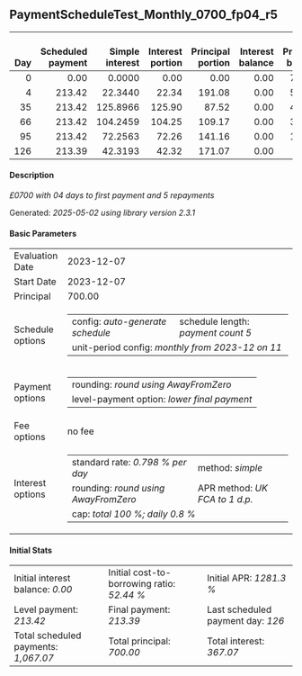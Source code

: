 <h2>PaymentScheduleTest_Monthly_0700_fp04_r5</h2>
<table>
    <thead style="vertical-align: bottom;">
        <th style="text-align: right;">Day</th>
        <th style="text-align: right;">Scheduled payment</th>
        <th style="text-align: right;">Simple interest</th>
        <th style="text-align: right;">Interest portion</th>
        <th style="text-align: right;">Principal portion</th>
        <th style="text-align: right;">Interest balance</th>
        <th style="text-align: right;">Principal balance</th>
        <th style="text-align: right;">Total simple interest</th>
        <th style="text-align: right;">Total interest</th>
        <th style="text-align: right;">Total principal</th>
    </thead>
    <tr style="text-align: right;">
        <td class="ci00">0</td>
        <td class="ci01" style="white-space: nowrap;">0.00</td>
        <td class="ci02">0.0000</td>
        <td class="ci03">0.00</td>
        <td class="ci04">0.00</td>
        <td class="ci05">0.00</td>
        <td class="ci06">700.00</td>
        <td class="ci07">0.0000</td>
        <td class="ci08">0.00</td>
        <td class="ci09">0.00</td>
    </tr>
    <tr style="text-align: right;">
        <td class="ci00">4</td>
        <td class="ci01" style="white-space: nowrap;">213.42</td>
        <td class="ci02">22.3440</td>
        <td class="ci03">22.34</td>
        <td class="ci04">191.08</td>
        <td class="ci05">0.00</td>
        <td class="ci06">508.92</td>
        <td class="ci07">22.3440</td>
        <td class="ci08">22.34</td>
        <td class="ci09">191.08</td>
    </tr>
    <tr style="text-align: right;">
        <td class="ci00">35</td>
        <td class="ci01" style="white-space: nowrap;">213.42</td>
        <td class="ci02">125.8966</td>
        <td class="ci03">125.90</td>
        <td class="ci04">87.52</td>
        <td class="ci05">0.00</td>
        <td class="ci06">421.40</td>
        <td class="ci07">148.2406</td>
        <td class="ci08">148.24</td>
        <td class="ci09">278.60</td>
    </tr>
    <tr style="text-align: right;">
        <td class="ci00">66</td>
        <td class="ci01" style="white-space: nowrap;">213.42</td>
        <td class="ci02">104.2459</td>
        <td class="ci03">104.25</td>
        <td class="ci04">109.17</td>
        <td class="ci05">0.00</td>
        <td class="ci06">312.23</td>
        <td class="ci07">252.4866</td>
        <td class="ci08">252.49</td>
        <td class="ci09">387.77</td>
    </tr>
    <tr style="text-align: right;">
        <td class="ci00">95</td>
        <td class="ci01" style="white-space: nowrap;">213.42</td>
        <td class="ci02">72.2563</td>
        <td class="ci03">72.26</td>
        <td class="ci04">141.16</td>
        <td class="ci05">0.00</td>
        <td class="ci06">171.07</td>
        <td class="ci07">324.7428</td>
        <td class="ci08">324.75</td>
        <td class="ci09">528.93</td>
    </tr>
    <tr style="text-align: right;">
        <td class="ci00">126</td>
        <td class="ci01" style="white-space: nowrap;">213.39</td>
        <td class="ci02">42.3193</td>
        <td class="ci03">42.32</td>
        <td class="ci04">171.07</td>
        <td class="ci05">0.00</td>
        <td class="ci06">0.00</td>
        <td class="ci07">367.0621</td>
        <td class="ci08">367.07</td>
        <td class="ci09">700.00</td>
    </tr>
</table>
<h4>Description</h4>
<p><i>£0700 with 04 days to first payment and 5 repayments</i></p>
<p>Generated: <i>2025-05-02 using library version 2.3.1</i></p>
<h4>Basic Parameters</h4>
<table>
    <tr>
        <td>Evaluation Date</td>
        <td>2023-12-07</td>
    </tr>
    <tr>
        <td>Start Date</td>
        <td>2023-12-07</td>
    </tr>
    <tr>
        <td>Principal</td>
        <td>700.00</td>
    </tr>
    <tr>
        <td>Schedule options</td>
        <td>
            <table>
                <tr>
                    <td>config: <i>auto-generate schedule</i></td>
                    <td>schedule length: <i><i>payment count</i> 5</i></td>
                </tr>
                <tr>
                    <td colspan="2" style="white-space: nowrap;">unit-period config: <i>monthly from 2023-12 on 11</i></td>
                </tr>
            </table>
        </td>
    </tr>
    <tr>
        <td>Payment options</td>
        <td>
            <table>
                <tr>
                    <td>rounding: <i>round using AwayFromZero</i></td>
                </tr>
                <tr>
                    <td>level-payment option: <i>lower&nbsp;final&nbsp;payment</i></td>
                </tr>
            </table>
        </td>
    </tr>
    <tr>
        <td>Fee options</td>
        <td>no fee
        </td>
    </tr>
    <tr>
        <td>Interest options</td>
        <td>
            <table>
                <tr>
                    <td>standard rate: <i>0.798 % per day</i></td>
                    <td>method: <i>simple</i></td>
                </tr>
                <tr>
                    <td>rounding: <i>round using AwayFromZero</i></td>
                    <td>APR method: <i>UK FCA to 1 d.p.</i></td>
                </tr>
                <tr>
                    <td colspan="2">cap: <i>total 100 %; daily 0.8 %</td>
                </tr>
            </table>
        </td>
    </tr>
</table>
<h4>Initial Stats</h4>
<table>
    <tr>
        <td>Initial interest balance: <i>0.00</i></td>
        <td>Initial cost-to-borrowing ratio: <i>52.44 %</i></td>
        <td>Initial APR: <i>1281.3 %</i></td>
    </tr>
    <tr>
        <td>Level payment: <i>213.42</i></td>
        <td>Final payment: <i>213.39</i></td>
        <td>Last scheduled payment day: <i>126</i></td>
    </tr>
    <tr>
        <td>Total scheduled payments: <i>1,067.07</i></td>
        <td>Total principal: <i>700.00</i></td>
        <td>Total interest: <i>367.07</i></td>
    </tr>
</table>